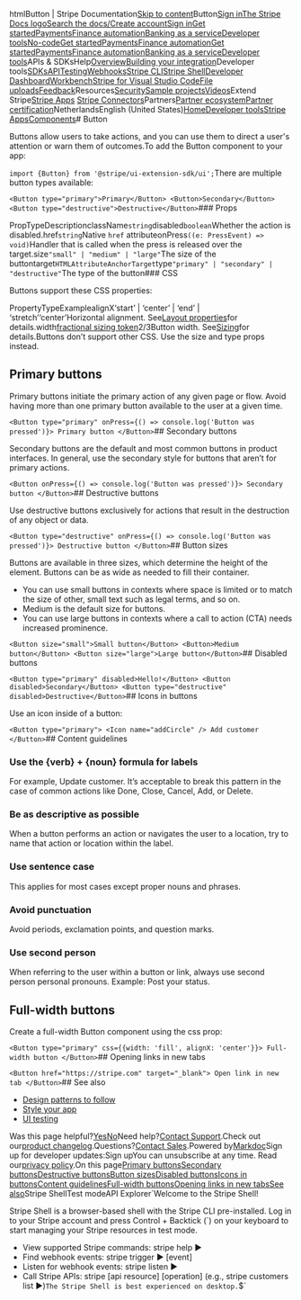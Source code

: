 htmlButton | Stripe Documentation[Skip to content](#main-content)Button[Sign in](https://dashboard.stripe.com/login?redirect=https%3A%2F%2Fdocs.stripe.com%2Fstripe-apps%2Fcomponents%2Fbutton)[The Stripe Docs logo](/)[Search the docs/](#)[Create account](https://dashboard.stripe.com/register)[Sign in](https://dashboard.stripe.com/login?redirect=https%3A%2F%2Fdocs.stripe.com%2Fstripe-apps%2Fcomponents%2Fbutton)[Get started](/get-started)[Payments](/payments)[Finance automation](/finance-automation)[Banking as a service](/financial-services)[Developer tools](/development)[No-code](/no-code)[Get started](/get-started)[Payments](/payments)[Finance automation](/finance-automation)[](#)[Get started](/get-started)[Payments](/payments)[Finance automation](/finance-automation)[Banking as a service](/financial-services)[Developer tools](/development)[](#)APIs & SDKsHelp[Overview](/docs/development)[Building your integration](#)Developer tools[SDKs](#)[API](#)[Testing](#)[Webhooks](#)[Stripe CLI](#)[Stripe Shell](#)[Developer Dashboard](#)[Workbench](#)[Stripe for Visual Studio Code](/docs/stripe-vscode)[File uploads](/docs/file-upload)[Feedback](/docs/dev-tools-csat)Resources[Security](#)[Sample projects](#)[Videos](#)Extend Stripe[Stripe Apps](#)
[Stripe Connectors](#)Partners[Partner ecosystem](/docs/partners)[Partner certification](/docs/partners/training-and-certification)NetherlandsEnglish (United States)[](#)[](#)[Home](/docs)[Developer tools](/docs/development)[Stripe Apps](/docs/stripe-apps)[Components](/docs/stripe-apps/components)# Button

Buttons allow users to take actions, and you can use them to direct a user's attention or warn them of outcomes.To add the Button component to your app:

`import {Button} from '@stripe/ui-extension-sdk/ui';`There are multiple button types available:

`<Button type="primary">Primary</Button>
<Button>Secondary</Button>
<Button type="destructive">Destructive</Button>`### Props

PropTypeDescriptionclassName`string`disabled`boolean`Whether the action is disabled.href`string`Native `href` attributeonPress`((e: PressEvent) => void)`Handler that is called when the press is released over the target.size`"small" | "medium" | "large"`The size of the buttontarget`HTMLAttributeAnchorTarget`type`"primary" | "secondary" | "destructive"`The type of the button### CSS

Buttons support these CSS properties:

PropertyTypeExamplealignX‘start’ | ‘center’ | ‘end’ | ‘stretch’‘center’Horizontal alignment. See[Layout properties](/stripe-apps/style#layout-properties)for details.width[fractional sizing token](/stripe-apps/style#sizing)2/3Button width. See[Sizing](/stripe-apps/style#sizing)for details.Buttons don’t support other CSS. Use the size and type props instead.

## Primary buttons

Primary buttons initiate the primary action of any given page or flow. Avoid having more than one primary button available to the user at a given time.

`<Button type="primary" onPress={() => console.log('Button was pressed')}>
  Primary button
</Button>`## Secondary buttons

Secondary buttons are the default and most common buttons in product interfaces. In general, use the secondary style for buttons that aren’t for primary actions.

`<Button onPress={() => console.log('Button was pressed')}>
  Secondary button
</Button>`## Destructive buttons

Use destructive buttons exclusively for actions that result in the destruction of any object or data.

`<Button type="destructive" onPress={() => console.log('Button was pressed')}>
  Destructive button
</Button>`## Button sizes

Buttons are available in three sizes, which determine the height of the element. Buttons can be as wide as needed to fill their container.

- You can use small buttons in contexts where space is limited or to match the size of other, small text such as legal terms, and so on.
- Medium is the default size for buttons.
- You can use large buttons in contexts where a call to action (CTA) needs increased prominence.

`<Button size="small">Small button</Button>
<Button>Medium button</Button>
<Button size="large">Large button</Button>`## Disabled buttons

`<Button type="primary" disabled>Hello!</Button>
<Button disabled>Secondary</Button>
<Button type="destructive" disabled>Destructive</Button>`## Icons in buttons

Use an icon inside of a button:

`<Button type="primary">
  <Icon name="addCircle" />
  Add customer
</Button>`## Content guidelines

### Use the {verb} + {noun} formula for labels

For example, Update customer. It’s acceptable to break this pattern in the case of common actions like Done, Close, Cancel, Add, or Delete.

### Be as descriptive as possible

When a button performs an action or navigates the user to a location, try to name that action or location within the label.

### Use sentence case

This applies for most cases except proper nouns and phrases.

### Avoid punctuation

Avoid periods, exclamation points, and question marks.

### Use second person

When referring to the user within a button or link, always use second person personal pronouns. Example: Post your status.

## Full-width buttons

Create a full-width Button component using the css prop:

`<Button type="primary" css={{width: 'fill', alignX: 'center'}}>
  Full-width button
</Button>`## Opening links in new tabs

`<Button href="https://stripe.com" target="_blank">
  Open link in new tab
</Button>`## See also

- [Design patterns to follow](/stripe-apps/patterns)
- [Style your app](/stripe-apps/style)
- [UI testing](/stripe-apps/ui-testing)

Was this page helpful?[Yes](#)[No](#)Need help?[Contact Support](https://support.stripe.com/).Check out our[product changelog](https://stripe.com/blog/changelog).Questions?[Contact Sales](https://stripe.com/contact/sales).Powered by[Markdoc](https://markdoc.dev)Sign up for developer updates:Sign upYou can unsubscribe at any time. Read our[privacy policy](https://stripe.com/privacy).On this page[Primary buttons](#primary-buttons)[Secondary buttons](#secondary-buttons)[Destructive buttons](#destructive-buttons)[Button sizes](#button-sizes)[Disabled buttons](#disabled-buttons)[Icons in buttons](#icons-in-buttons)[Content guidelines](#content-guidelines)[Full-width buttons](#full-width-buttons)[Opening links in new tabs](#opening-links-in-new-tabs)[See also](#see-also)Stripe ShellTest modeAPI Explorer[](https://stripe.com/docs/stripe-cli#install)`Welcome to the Stripe Shell!

Stripe Shell is a browser-based shell with the Stripe CLI pre-installed. Log in to your
Stripe account and press Control + Backtick (`) on your keyboard to start managing your Stripe
resources in test mode.

- View supported Stripe commands: stripe help ▶️
- Find webhook events: stripe trigger ▶️ [event]
- Listen for webhook events: stripe listen ▶
- Call Stripe APIs: stripe [api resource] [operation] (e.g., stripe customers list ▶️)`The Stripe Shell is best experienced on desktop.`$`